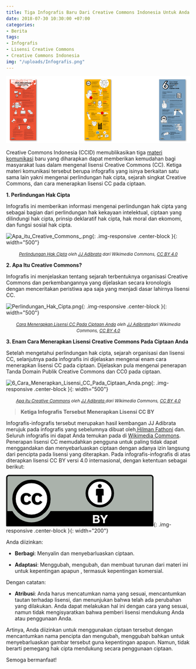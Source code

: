 ```yaml
---
title: Tiga Infografis Baru Dari Creative Commons Indonesia Untuk Anda Semua!
date: 2018-07-30 10:30:00 +07:00
categories:
- Berita
tags:
- Infografis
- Lisensi Creative Commons
- Creative Commons Indonesia
img: "/uploads/Infografis.png"
---
```


![Infografis.png](/uploads/Infografis.png)

Creative Commons Indonesia (CCID) memublikasikan tiga [materi komunikasi](https://commons.wikimedia.org/wiki/Category:Materi_Komunikasi_Creative_Commons_Indonesia) baru yang diharapkan dapat memberikan kemudahan bagi masyarakat luas dalam mengenal lisensi Creative Commons (CC). Ketiga materi komunikasi tersebut berupa infografis yang isinya berkaitan satu sama lain yakni mengenai perlindungan hak cipta, sejarah singkat Creative Commons, dan cara menerapkan lisensi CC pada ciptaan.

**1. Perlindungan Hak Cipta**

Infografis ini memberikan informasi mengenai perlindungan hak cipta yang sebagai bagian dari perlindungan hak kekayaan intelektual, ciptaan yang dilindungi hak cipta, prinsip deklaratif hak cipta, hak moral dan ekomomi, dan fungsi sosial hak cipta.

![Apa_itu_Creative_Commons_.png](/uploads/Apa_itu_Creative_Commons_.png){: .img-responsive .center-block }{: width="500"}<center><small><i><a href=" https://upload.wikimedia.org/wikipedia/commons/4/4a/Apa_itu_Creative_Commons%3F.png">Perlindungan Hak Cipta</a> oleh <a href="https://commons.wikimedia.org/wiki/User:Hilmanasdf">JJ Adibrata</a> dari Wikimedia Commons, <a href="https://creativecommons.org/licenses/by/4.0/deed.ms">CC BY 4.0</a></i></small></center>

**2. Apa Itu Creative Commons?**

Infografis ini menjelaskan tentang sejarah terbentuknya organisasi Creative Commons dan perkembangannya yang dijelaskan secara kronologis dengan menceritakan peristiwa apa saja yang menjadi dasar lahirnya lisensi CC.

![Perlindungan_Hak_Cipta.png](/uploads/Perlindungan_Hak_Cipta.png){: .img-responsive .center-block }{: width="500"}<center><small><i><a href=" https://upload.wikimedia.org/wikipedia/commons/8/86/6_Cara_Menerapkan_Lisensi_CC_Pada_Ciptaan_Anda.png">Cara Menerapkan Lisensi CC Pada Ciptaan Anda</a> oleh <a href="https://commons.wikimedia.org/wiki/User:Hilmanasdf">JJ Adibrata</a>dari Wikimedia Commons, <a href="https://creativecommons.org/licenses/by/4.0/deed.ms">CC BY 4.0</a></i></small></center>

**3. Enam Cara Menerapkan Lisensi Creative Commons Pada Ciptaan Anda**

Setelah mengetahui perlindungan hak cipta, sejarah organisasi dan lisensi CC, selanjutnya pada infografis ini dijelaskan mengenai enam cara menerapkan lisensi CC pada ciptaan. Dijelaskan pula mengenai penerapan Tanda Domain Publik Creative Commons dan CC0 pada ciptaan.

![6_Cara_Menerapkan_Lisensi_CC_Pada_Ciptaan_Anda.png](/uploads/6_Cara_Menerapkan_Lisensi_CC_Pada_Ciptaan_Anda.png){: .img-responsive .center-block }{: width="500"}<center><small><i><a href=" https://commons.wikimedia.org/wiki/Category:Materi_Komunikasi_Creative_Commons_Indonesia#/media/File:Perlindungan_Hak_Cipta.png">Apa itu Creative Commons</a> oleh <a href="https://commons.wikimedia.org/wiki/User:Hilmanasdf">JJ Adibrata </a>dari Wikimedia Commons, <a href="https://creativecommons.org/licenses/by/4.0/deed.ms">CC BY 4.0</a></i></small></center>

> **Ketiga Infografis Tersebut Menerapkan Lisensi CC BY**

Infografis-infografis tersebut merupakan hasil kembangan JJ Adibrata merujuk pada infografis yang sebelumnya dibuat oleh[ Hilman Fathoni](https://commons.wikimedia.org/wiki/User:Hilmanasdf) dan. Seluruh infografis ini dapat Anda temukan pada di [Wikimedia Commons](https://commons.wikimedia.org/wiki/Category:Materi_Komunikasi_Creative_Commons_Indonesia). Penerapan lisensi CC memudahkan pengguna untuk paling tidak dapat menggandakan dan menyebarluaskan ciptaan dengan adanya izin langsung dari pencipta pada lisensi yang diterapkan. Pada infografis-infografis di atas diterapkan lisensi CC BY versi 4.0 internasional, dengan ketentuan sebagai berikut:

![CC by.png](/uploads/CC%20by.png){: .img-responsive .center-block }{: width="200"}

Anda diizinkan:

* **Berbagi**: Menyalin dan menyebarluaskan ciptaan.

* **Adaptasi**: Menggubah, mengubah, dan membuat turunan dari materi ini untuk kepentingan apapun , termasuk kepentingan komersial.

Dengan catatan:

* **Atribusi**: Anda harus mencatumkan nama yang sesuai, mencantumkan tautan terhadap lisensi, dan menunjukan bahwa telah ada perubahan yang dilakukan. Anda dapat melakukan hal ini dengan cara yang sesuai, namun tidak mengisyaratkan bahwa pemberi lisensi mendukung Anda atau penggunaan Anda.

Artinya, Anda diizinkan untuk menggunakan ciptaan tersebut dengan mencantumkan nama pencipta dan mengubah, menggubah bahkan untuk menyebarluaskan gambar tersebut guna kepentingan apapun. Namun, tidak berarti pemegang hak cipta mendukung secara penggunaan ciptaan.

Semoga bermanfaat!